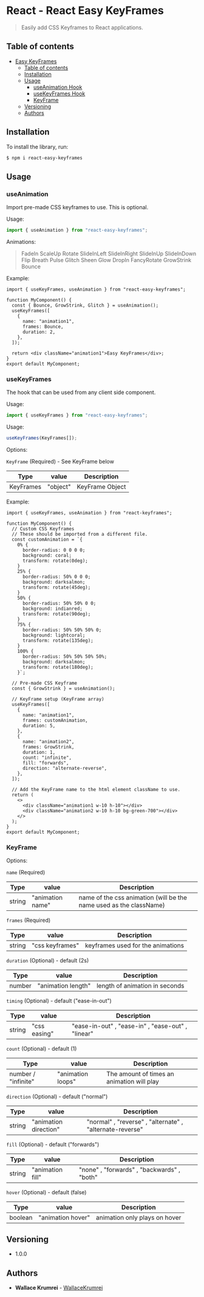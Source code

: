 # React - React Easy KeyFrames

> Easily add CSS Keyframes to React applications.

## Table of contents

- [Easy KeyFrames](#easy-keyframes)
  - [Table of contents](#table-of-contents)
  - [Installation](#installation)
  - [Usage](#usage)
    - [useAnimation Hook](#useAnimation)
    - [useKeyFrames Hook](#useKeyFrames)
    - [KeyFrame](#KeyFrame)
  - [Versioning](#versioning)
  - [Authors](#authors)

## Installation

To install the library, run:

```sh
$ npm i react-easy-keyframes
```

## Usage

### useAnimation

Import pre-made CSS keyframes to use.
This is optional.

Usage:

```ts
import { useAnimation } from "react-easy-keyframes";
```

Animations:

> FadeIn
> ScaleUp
> Rotate
> SlideInLeft
> SlideInRight
> SlideInUp
> SlideInDown
> Flip
> Breath
> Pulse
> Glitch
> Sheen
> Glow
> DropIn
> FancyRotate
> GrowStrink
> Bounce

Example:

```tsx
import { useKeyFrames, useAnimation } from "react-easy-keyframes";

function MyComponent() {
  const { Bounce, GrowStrink, Glitch } = useAnimation();
  useKeyFrames([
    {
      name: "animation1",
      frames: Bounce,
      duration: 2,
    },
  ]);

  return <div className="animation1">Easy KeyFrames</div>;
}
export default MyComponent;
```

### useKeyFrames

The hook that can be used from any client side component.

Usage:

```ts
import { useKeyFrames } from "react-easy-keyframes";
```

Usage:

```ts
useKeyFrames(KeyFrames[]);
```

Options:

`KeyFrame` (Required) - See KeyFrame below

| Type      | value    | Description     |
| --------- | -------- | --------------- |
| KeyFrames | "object" | KeyFrame Object |

Example:

```tsx
import { useKeyFrames, useAnimation } from "react-keyframes";

function MyComponent() {
  // Custom CSS Keyframes
  // These should be imported from a different file.
  const customAnimation = `{
    0% {
      border-radius: 0 0 0 0;
      background: coral;
      transform: rotate(0deg);
    }
    25% {
      border-radius: 50% 0 0 0;
      background: darksalmon;
      transform: rotate(45deg);
    }
    50% {
      border-radius: 50% 50% 0 0;
      background: indianred;
      transform: rotate(90deg);
    }
    75% {
      border-radius: 50% 50% 50% 0;
      background: lightcoral;
      transform: rotate(135deg);
    }
    100% {
      border-radius: 50% 50% 50% 50%;
      background: darksalmon;
      transform: rotate(180deg);
    }`;

  // Pre-made CSS Keyframe
  const { GrowStrink } = useAnimation();

  // KeyFrame setup (KeyFrame array)
  useKeyFrames([
    {
      name: "animation1",
      frames: customAnimation,
      duration: 5,
    },
    {
      name: "animation2",
      frames: GrowStrink,
      duration: 1,
      count: "infinite",
      fill: "forwards",
      direction: "alternate-reverse",
    },
  ]);

  // Add the KeyFrame name to the html element className to use.
  return (
    <>
      <div className="animation1 w-10 h-10"></div>
      <div className="animation2 w-10 h-10 bg-green-700"></div>
    </>
  );
}
export default MyComponent;
```

### KeyFrame

Options:

`name` (Required)

| Type   | value            | Description                                                        |
| ------ | ---------------- | ------------------------------------------------------------------ |
| string | "animation name" | name of the css animation (will be the name used as the className) |

`frames` (Required)

| Type   | value           | Description                       |
| ------ | --------------- | --------------------------------- |
| string | "css keyframes" | keyframes used for the animations |

`duration` (Optional) - default (2s)

| Type   | value              | Description                    |
| ------ | ------------------ | ------------------------------ |
| number | "animation length" | length of animation in seconds |

`timing` (Optional) - default ("ease-in-out")

| Type   | value        | Description                                       |
| ------ | ------------ | ------------------------------------------------- |
| string | "css easing" | "ease-in-out" , "ease-in" , "ease-out" , "linear" |

`count` (Optional) - default (1)

| Type                | value             | Description                                |
| ------------------- | ----------------- | ------------------------------------------ |
| number / "infinite" | "animation loops" | The amount of times an animation will play |

`direction` (Optional) - default ("normal")

| Type   | value                 | Description                                              |
| ------ | --------------------- | -------------------------------------------------------- |
| string | "animation direction" | "normal" , "reverse" , "alternate" , "alternate-reverse" |

`fill` (Optional) - default ("forwards")

| Type   | value            | Description                                |
| ------ | ---------------- | ------------------------------------------ |
| string | "animation fill" | "none" , "forwards" , "backwards" , "both" |

`hover` (Optional) - default (false)

| Type    | value             | Description                   |
| ------- | ----------------- | ----------------------------- |
| boolean | "animation hover" | animation only plays on hover |

## Versioning

- 1.0.0

## Authors

- **Wallace Krumrei** - [WallaceKrumrei](https://github.com/OutlawArtwork)
